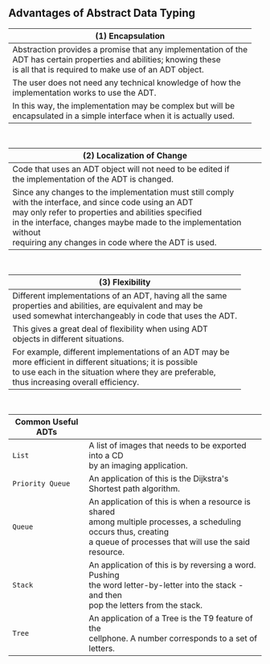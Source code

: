 ## Advantages of Abstract Data Typing

| (1) Encapsulation |
| ----------------- |
| Abstraction provides a promise that any implementation of the <br /> ADT has certain properties and abilities; knowing these <br /> is all that is required to make use of an ADT object. |
| The user does not need any technical knowledge of how the <br /> implementation works to use the ADT. |
| In this way, the implementation may be complex but will be <br /> encapsulated in a simple interface when it is actually used. |

<br />

| (2) Localization of Change |
| -------------------------- |
| Code that uses an ADT object will not need to be edited if <br /> the implementation of the ADT is changed. |
| Since any changes to the implementation must still comply <br /> with the interface, and since code using an ADT <br /> may only refer to properties and abilities specified <br /> in the interface, changes maybe made to the implementation without <br /> requiring any changes in code where the ADT is used. |

<br />

| (3) Flexibility |
| --------------- |
| Different implementations of an ADT, having all the same <br /> properties and abilities, are equivalent and may be <br /> used somewhat interchangeably in code that uses the ADT. |
| This gives a great deal of flexibility when using ADT <br /> objects in different situations. |
| For example, different implementations of an ADT may be <br /> more efficient in different situations; it is possible <br /> to use each in the situation where they are preferable, <br /> thus increasing overall efficiency. |

<br />

| Common Useful ADTs |  |
| ------------------ | - |
| `List` | A list of images that needs to be exported into a CD <br /> by an imaging application. |
| `Priority Queue` | An application of this is the Dijkstra's <br /> Shortest path algorithm. |
| `Queue` | An application of this is when a resource is shared <br /> among multiple processes, a scheduling occurs thus, creating <br /> a queue of processes that will use the said resource. |
| `Stack` | An application of this is by reversing a word. Pushing <br /> the word letter-by-letter into the stack - and then <br /> pop the letters from the stack. |
| `Tree` | An application of a Tree is the T9 feature of the <br /> cellphone. A number corresponds to a set of letters. |
